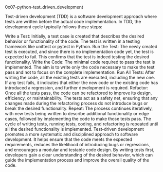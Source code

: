 0x07-python-test_driven_development

Test-driven development (TDD) is a software development approach where tests are written before the actual code implementation. In TDD, the development cycle typically follows these steps:

Write a Test: Initially, a test case is created that describes the desired behavior or functionality of the code. The test is written in a testing framework like unittest or pytest in Python.
Run the Test: The newly created test is executed, and since there is no implementation code yet, the test is expected to fail. This confirms that the test is indeed testing the desired functionality.
Write the Code: The minimal code required to pass the test is implemented. The aim is to write only the code necessary to make the test pass and not to focus on the complete implementation.
Run All Tests: After writing the code, all the existing tests are executed, including the new one. If any test fails, it indicates that either the new code or the existing code has introduced a regression, and further development is required.
Refactor: Once all the tests pass, the code can be refactored to improve its design, efficiency, or maintainability. The tests act as a safety net, ensuring that any changes made during the refactoring process do not introduce bugs or break the desired functionality.
Repeat: The process continues iteratively, with new tests being written to describe additional functionality or edge cases, followed by implementing the code to make those tests pass. The cycle of writing tests, running tests, coding, and refactoring is repeated until all the desired functionality is implemented.
Test-driven development promotes a more systematic and disciplined approach to software development. It helps ensure that the code meets the expected requirements, reduces the likelihood of introducing bugs or regressions, and encourages a modular and testable code design. By writing tests first, developers gain a clear understanding of the desired behavior, which can guide the implementation process and improve the overall quality of the code.
